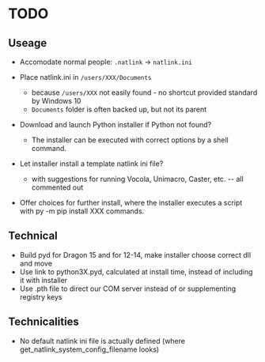 # TODO

## Useage

- Accomodate normal people: `.natlink` -> `natlink.ini`
- Place natlink.ini in `/users/XXX/Documents` 
  - because `/users/XXX` not easily found - no shortcut provided standard by Windows 10
  - `Documents` folder is often backed up, but not its parent
- Download and launch Python installer if Python not found? 
  - The installer can be executed with correct options by a shell command.
- Let installer install a template natlink ini file?
  - with suggestions for running Vocola, Unimacro, Caster, etc. -- all commented out

- Offer choices for further install, where the installer executes a script with py -m pip install XXX commands. 

## Technical

- Build pyd for Dragon 15 and for 12-14, make installer choose correct dll and move
- Use link to python3X.pyd, calculated at install time, instead of including it with installer
- Use .pth file to direct our COM server instead of or supplementing registry keys

## Technicalities

- No default natlink ini file is actually defined (where get_natlink_system_config_filename looks)
